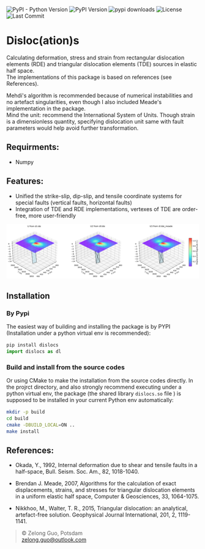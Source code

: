 ![PyPI - Python Version](https://img.shields.io/pypi/pyversions/dislocs)
![PyPI Version](https://img.shields.io/pypi/v/dislocs)
![pypi downloads](https://img.shields.io/pypi/dm/dislocs)
![License](https://img.shields.io/github/license/ZelongGuo/dislocs)
![Last Commit](https://img.shields.io/github/last-commit/ZelongGuo/dislocs)

# Disloc(ation)s

Calculating deformation, stress and strain from rectangular dislocation elements (RDE) and triangular
dislocation elements (TDE) sources in elastic half space.  
The implementations of this package is based on references (see References).


Mehdi's algorithm is recommended because of numerical instabilities and no artefact singularities, even though I also included Meade's implementation in the package.  
Mind the unit: recommend the International System of Units. Though strain is a dimensionless quantity, specifying dislocation unit same with fault parameters would help avoid further transformation.
## Requirments:  
- Numpy

## Features:
- Unified the strike-slip, dip-slip, and tensile coordinate systems for special faults (vertical faults, horizontal faults)
- Integration of TDE and RDE implementations, vertexes of TDE are order-free, more user-friendly

![An example of RDE and TDEs output](./tests/displacement_field.png)

## Installation
### By Pypi
The easiest way of building and installing the package is by PYPI (Installation under a python virtual env is recommended):  
```python
pip install dislocs
import dislocs as dl
```

### Build and install from the source codes
Or using CMake to make the installation from the source codes directly. In the projrct directory, and also strongly recommend executing under a python virtual env, the package (the shared library `dislocs.so` file ) is supposed to be installed in your current Python env automatically:  
```sh
mkdir -p build
cd build
cmake -DBUILD_LOCAL=ON ..
make install
```

## References:  
- Okada, Y., 1992, Internal deformation due to shear and tensile faults in a half-space, Bull. Seism. Soc. Am., 82, 1018-1040.

- Brendan J. Meade, 2007, Algorithms for the calculation of exact displacements, strains, and stresses for triangular dislocation elements in a uniform elastic half space, Computer & Geosciences, 33, 1064-1075.

- Nikkhoo, M., Walter, T. R., 2015, Triangular dislocation: an analytical, artefact-free solution.  Geophysical Journal International, 201, 2, 1119-1141.

> :copyright: Zelong Guo, Potsdam  
zelong.guo@outlook.com



